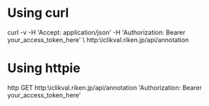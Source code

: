 # Using curl
curl -v -H 'Accept: application/json' -H 'Authorization: Bearer your_access_token_here' \ http&#58;\\iclikval.riken.jp/api/annotation 

# Using httpie
http GET http&#58;\\iclikval.riken.jp/api/annotation 'Authorization: Bearer your_access_token_here'
